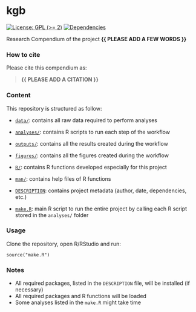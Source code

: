 <!-- README.md is generated from README.Rmd. Please edit that file -->

# kgb

<!-- badges: start -->

[![License: GPL (&gt;=
2)](https://img.shields.io/badge/License-GPL%20%28%3E%3D%202%29-blue.svg)](https://choosealicense.com/licenses/gpl-2.0/)
[![Dependencies](https://img.shields.io/badge/dependencies-2/94-green?style=flat)](#)
<!-- badges: end -->

Research Compendium of the project **{{ PLEASE ADD A FEW WORDS }}**

### How to cite

Please cite this compendium as:

> **{{ PLEASE ADD A CITATION }}**

### Content

This repository is structured as follow:

-   [`data/`](https://github.com/frbcesab/kgb/tree/master/data):
    contains all raw data required to perform analyses

-   [`analyses/`](https://github.com/frbcesab/kgb/tree/master/analyses/):
    contains R scripts to run each step of the workflow

-   [`outputs/`](https://github.com/frbcesab/kgb/tree/master/outputs):
    contains all the results created during the workflow

-   [`figures/`](https://github.com/frbcesab/kgb/tree/master/figures):
    contains all the figures created during the workflow

-   [`R/`](https://github.com/frbcesab/kgb/tree/master/R): contains R
    functions developed especially for this project

-   [`man/`](https://github.com/frbcesab/kgb/tree/master/man): contains
    help files of R functions

-   [`DESCRIPTION`](https://github.com/frbcesab/kgb/tree/master/DESCRIPTION):
    contains project metadata (author, date, dependencies, etc.)

-   [`make.R`](https://github.com/frbcesab/kgb/tree/master/make.R): main
    R script to run the entire project by calling each R script stored
    in the `analyses/` folder

### Usage

Clone the repository, open R/RStudio and run:

    source("make.R")

### Notes

-   All required packages, listed in the `DESCRIPTION` file, will be
    installed (if necessary)
-   All required packages and R functions will be loaded
-   Some analyses listed in the `make.R` might take time
